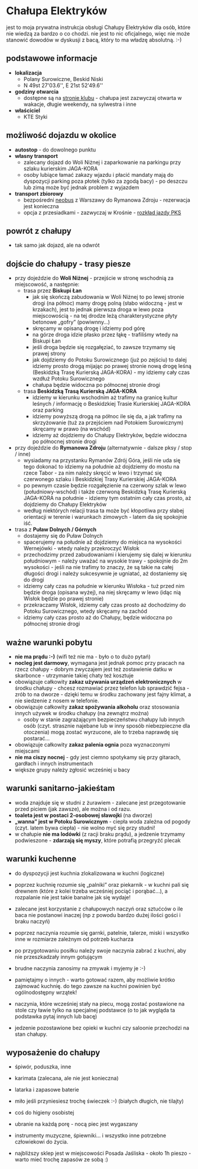 Chałupa Elektryków
==================

jest to moja prywatna instrukcja obsługi Chałupy Elektryków dla osób, które nie wiedzą za bardzo o co chodzi. nie jest to nic oficjalnego, więc nie może stanowić dowodów w dyskusji z bacą, który to ma władzę absolutną. :-)

podstawowe informacje
---------------------

* **lokalizacja**
	* Polany Surowiczne, Beskid Niski
	* N 49st 27'03.6'', E 21st 52'49.6''
* **godziny otwarcia**
	* dostępne są na [stronie klubu](http://styki.ee.pw.edu.pl/) - chałupa jest zazwyczaj otwarta w wakacje, długie weekendy, na sylwestra i inne
* **właściciel**
	* KTE Styki

możliwość dojazdu w okolice
---------------------------

* **autostop** - do dowolnego punktu
* **własny transport**
	* zalecany dojazd do Woli Niżnej i zaparkowanie na parkingu przy szlaku kurierskim JAGA-KORA
	* osoby lubiące łamać zakazy wjazdu i płacić mandaty mają do dyspozycji parking poza płotek (tylko za zgodą bacy) - po deszczu lub zimą może być jednak problem z wyjazdem
* **transport zbiorowy**
	* bezpośredni [neobus](http://neobus.pl) z Warszawy do Rymanowa Zdroju - rezerwacja jest konieczna
	* opcja z przesiadkami - zazwyczaj w Krośnie - [rozkład jazdy PKS](http://www.e-podroznik.pl/)

powrót z chałupy
----------------

* tak samo jak dojazd, ale na odwrót

dojście do chałupy - trasy piesze
---------------------------------

* przy dojeździe do **Woli Niżnej** - przejście w stronę wschodnią za miejscowość, a następnie:
	* trasa przez **Biskupi Łan**
		* jak się skończą zabudowania w Woli Niżnej to po lewej stronie drogi (na północ) mamy drogę polną (słabo widoczną - jest w krzakach), jest to jednak pierwsza droga w lewo poza miejscowością - na tej drodze leżą charakterystyczne płyty betonowe „gofry” (powiwnny…)
		* skręcamy w opisaną drogę i idziemy pod górę
		* na górze droga idzie płasko przez łąkę - trafiliśmy wtedy na Biskupi Łan
		* jeśli droga będzie się rozgałęziać, to zawsze trzymamy się prawej strony
		* jak dojdziemy do Potoku Surowicznego (już po zejściu) to dalej idziemy prosto drogą mijając po prawej stronie nową drogę leśną (Beskidzką Trasę Kurierską JAGA-KORA) - my idziemy cały czas wzdłuż Potoku Surowicznego
		* chałupa będzie widoczna po północnej stronie drogi
	* trasa **Beskidzką Trasą Kurierską JAGA-KORA**
		* idziemy w kierunku wschodnim aż trafimy na granicę kultur leśnych / informację o Beskidzkiej Trasie Kurierskiej JAGA-KORA oraz parking
		* idziemy powyższą drogą na północ ile się da, a jak trafimy na skrzyżowanie (tuż za przejściem nad Potokiem Surowicznym) skręcamy w prawo (na wschód)
		* idziemy aż dojdziemy do Chałupy Elektryków, będzie widoczna po północnej stronie drogi
* przy dojeździe do **Rymanowa Zdroju** (alternatywnie - dalsze pksy / stop / inne)
	* wysiadamy na przystanku Rymanów Zdrój Góra, jeśli nie uda się tego dokonać to idziemy na południe aż dojdziemy do mostu na rzece Tabor - za nim należy skręcić w lewo i trzymać się czerwonego szlaku i Beskidzkiej Trasy Kurierskiej JAGA-KORA
	* po pewnym czasie będzie rozgałęzienie na czerwony szlak w lewo (południowy-wschód) i także czerwoną Beskidzką Trasę Kurierską JAGA-KORA na południe - idziemy tym ostatnim cały czas prosto, aż dojdziemy do Chałupy Elektryków
	* według niektórych relacji trasa ta może być kłopotliwa przy słabej orientacji w terenie i warunkach zimowych - latem da się spokojnie iść.
* trasa z **Puław Dolnych / Górnych**
	* dostajemy się do Puław Dolnych
	* spacerujemy na południe aż dojdziemy do miejsca na wysokości Wernejówki - wtedy należy przekroczyć Wisłok
	* przechodzimy przed zabudowaniami i kierujemy się dalej w kierunku południowym - należy uważać na wysokie trawy - spokojnie do 2m wysokości - jeśli na nie trafimy to znaczy, że są takie na całej długości drogi i należy sukcesywnie je ugniatać, aż dostaniemy się do drogi
	* idziemy cały czas na południe w kierunku Wisłoka - tuż przed nim będzie droga (opisana wyżej), na niej skręcamy w lewo (idąc nią Wisłok będzie po prawej stronie)
	* przekraczamy Wisłok, idziemy cały czas prosto aż dochodzimy do Potoku Surowicznego, wtedy skręcamy na zachód
	* idziemy cały czas prosto aż do Chałupy, będzie widoczna po północnej stronie drogi

ważne warunki pobytu
--------------------

* **nie ma prądu :-)** (wifi też nie ma - było o to dużo pytań)
* **nocleg jest darmowy**, wymagana jest jednak pomoc przy pracach na rzecz chałupy - dobrym zwyczajem jest też zostawienie datku w skarbonce - utrzymanie takiej chaty też kosztuje
* obowiązuje całkowity **zakaz używania urządzeń elektronicznych** w środku chałupy - chcesz rozmawiać przez telefon lub sprawdzić fejsa - zrób to na dworze - dzięki temu w środku zachowany jest fajny klimat, a nie siedzenie z nosem w telefonie.
* obowiązuje całkowity **zakaz spożywania alkoholu** oraz stosowania innych używek w środku chałupy (na zewnątrz można)
	* osoby w stanie zagrażającym bezpieczeństwu chałupy lub innych osób (czyt. strasznie najebane lub w inny sposób niebezpieczne dla otoczenia) mogą zostać wyrzucone, ale to trzeba naprawdę się postarać…
* obowiązuje całkowity **zakaz palenia ognia** poza wyznaczonymi miejscami
* **nie ma ciszy nocnej** - gdy jest ciemno spotykamy się przy gitarach, gardłach i innych instrumentach
* większe grupy należy zgłosić wcześniej u bacy

warunki sanitarno-jakieśtam
----------------------------

* woda znajduje się w studni z żurawiem - zalecane jest przegotowanie przed piciem (jak zawsze), ale można i od razu.
* **toaleta jest w postaci 2-osobowej sławojki** (na dworze)
* **„wanna” jest w Potoku Surowicznym** - ciepła woda zależna od pogody (czyt. latem bywa ciepła) - nie wolno myć się przy studni!
* w chałupie **nie ma lodówki** (z racji braku prądu), a jedzenie trzymamy podwieszone - **zdarzają się myszy**, które potrafią przegryźć plecak

warunki kuchenne
----------------

* do dyspozycji jest kuchnia zlokalizowana w kuchni (logiczne)
* poprzez kuchnię rozumie się „palniki” oraz piekarnik - w kuchni pali się drewnem (które z kolei trzeba wcześniej pociąć i porąbać…), a rozpalanie nie jest takie banalne jak się wydaje!
* zalecane jest korzystanie z chałupowych naczyń oraz sztućców o ile baca nie postanowi inaczej (np z powodu bardzo dużej ilości gości i braku naczyń)
* poprzez naczynia rozumie się garnki, patelnie, talerze, miski i wszystko inne w rozmiarze zależnym od potrzeb kucharza
* po przygotowaniu posiłku należy swoje naczynia zabrać z kuchni, aby nie przeszkadzały innym gotującym
* brudne naczynia zanosimy na zmywak i myjemy je :-)
* pamiętajmy o innych - warto gotować razem, aby możliwie krótko zajmować kuchnię. do tego zawsze na kuchni powinien być ogólnodostępny wrzątek!

* naczynia, które wcześniej stały na piecu, mogą zostać postawione na stole czy ławie tylko na specjalnej podstawce (o to jak wygląda ta podstawka pytaj innych lub bacę)
* jedzenie pozostawione bez opieki w kuchni czy saloonie przechodzi na stan chałupy.

wyposażenie do chałupy
----------------------

* śpiwór, poduszka, inne
* karimata (zalecana, ale nie jest konieczna)
* latarka i zapasowe baterie
* miło jeśli przyniesiesz trochę świeczek :-) (białych długich, nie tilajty)
* coś do higieny osobistej
* ubranie na każdą porę - nocą piec jest wygaszany
* instrumenty muzyczne, śpiewniki… i wszystko inne potrzebne człowiekowi do życia.

* najbliższy sklep jest w miejscowości Posada Jaśliska - około 1h pieszo - warto mieć trochę zapasów ze sobą :)

